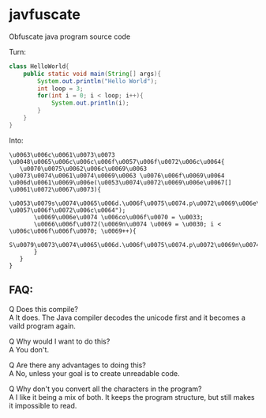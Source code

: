# javfuscate
Obfuscate java program source code

Turn:
```java
class HelloWorld{
	public static void main(String[] args){
		System.out.println("Hello World");
		int loop = 3;
		for(int i = 0; i < loop; i++){
			System.out.println(i);
		}
	}
}
 ```

Into:
 ```
\u0063\u006c\u0061\u0073\u0073 \u0048\u0065\u006c\u006c\u006f\u0057\u006f\u0072\u006c\u0064{
	\u0070\u0075\u0062\u006c\u0069\u0063 \u0073\u0074\u0061\u0074\u0069\u0063 \u0076\u006f\u0069\u0064 \u006d\u0061\u0069\u006e(\u0053\u0074\u0072\u0069\u006e\u0067[] \u0061\u0072\u0067\u0073){
		\u0053\u0079s\u0074\u0065\u006d.\u006f\u0075\u0074.p\u0072\u0069\u006e\u0074\u006cn("\u0048\u0065\u006c\u006c\u006f \u0057\u006f\u0072\u006c\u0064");
		\u0069\u006e\u0074 \u006co\u006f\u0070 = \u0033;
		\u0066\u006f\u0072(\u0069n\u0074 \u0069 = \u0030; i < \u006c\u006f\u006f\u0070; \u0069++){
			S\u0079\u0073\u0074\u0065\u006d.\u006f\u0075\u0074.p\u0072\u0069n\u0074\u006cn(\u0069);
		}
	}
}
 ```


FAQ:
---------------------  
Q Does this compile?  
A It does. The Java compiler decodes the unicode first and it becomes a vaild program again.  
  
Q Why would I want to do this?  
A You don't.  
  
Q Are there any advantages to doing this?  
A No, unless your goal is to create unreadable code.  
  
Q Why don't you convert all the characters in the program?  
A I like it being a mix of both. It keeps the program structure, but still makes it impossible to read.  
